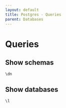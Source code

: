 ```yaml
---
layout: default
title: Postgres - Queries
parent: Databases
---
```


# Queries

## Show schemas

`\dn`

## Show databases

`\l`
